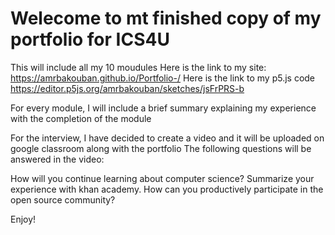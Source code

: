 # Welecome to mt finished copy of my portfolio for ICS4U
This will include all my 10 moudules 
Here is the link to my site: https://amrbakouban.github.io/Portfolio-/
Here is the link to my p5.js code https://editor.p5js.org/amrbakouban/sketches/jsFrPRS-b

For every module, I will include a brief summary explaining my experience with the completion of the module

For the interview, I have decided to create a video and it will be uploaded on google classroom along with the portfolio
The following questions will be answered in the video:

How will you continue learning about computer science?
Summarize your experience with khan academy.
How can you productively participate in the open source community?


Enjoy!
